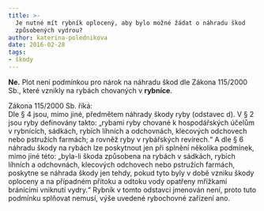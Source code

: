 ```yaml
---
title: >-
  Je nutné mít rybník oplocený, aby bylo možné žádat o náhradu škod
  způsobených vydrou?
author: katerina-polednikova
date: 2016-02-28
tags:
- škody
---
```

**Ne.** Plot není podmínkou pro nárok na náhradu škod dle Zákona
115/2000 Sb., které vznikly na rybách chovaných v **rybníce**.

Zákona 115/2000 Sb. říká:  
Dle § 4 jsou, mimo jiné, předmětem náhrady škody ryby (odstavec
d). V § 2 jsou ryby definovány takto: „rybami ryby chované
k hospodářských účelům v rybnících, sádkách, rybích líhních
a odchovnách, klecových odchovech nebo pstružích farmách; a rovněž ryby
v rybářských revírech.“ A dle § 6 náhradu škody na rybách lze poskytnout
jen při splnění několika podmínek, mimo jiné této: „byla-li škoda
způsobena na rybách v sádkách, rybích líhních a odchovnách, klecových
odchovech nebo pstružích farmách, poskytne se náhrada škody jen tehdy,
pokud tyto byly v době vzniku škody oploceny a na případném přítoku
a odtoku vody opatřeny mřížkami bránícími vniknutí vydry.“ Rybník
v tomto odstavci jmenován není, proto tuto podmínku splňovat nemusí,
výše uvedené rybochovné zařízení ano.
